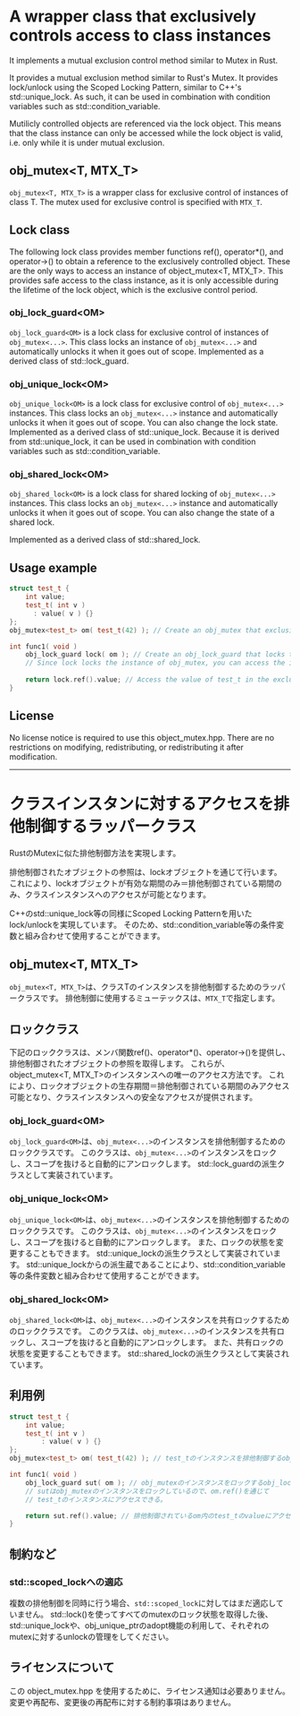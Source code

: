 # A wrapper class that exclusively controls access to class instances

It implements a mutual exclusion control method similar to Mutex in Rust.

It provides a mutual exclusion method similar to Rust's Mutex.
It provides lock/unlock using the Scoped Locking Pattern, similar to C++'s std::unique_lock.
As such, it can be used in combination with condition variables such as std::condition_variable.

Mutilicly controlled objects are referenced via the lock object.
This means that the class instance can only be accessed while the lock object is valid, i.e. only while it is under mutual exclusion.

## obj_mutex\<T, MTX_T\>
`obj_mutex<T, MTX_T>` is a wrapper class for exclusive control of instances of class T.
The mutex used for exclusive control is specified with `MTX_T`.

## Lock class
The following lock class provides member functions ref(), operator*(), and operator->() to obtain a reference to the exclusively controlled object.
These are the only ways to access an instance of object_mutex\<T, MTX_T\>.
This provides safe access to the class instance, as it is only accessible during the lifetime of the lock object, which is the exclusive control period.

### obj_lock_guard\<OM\>
`obj_lock_guard<OM>` is a lock class for exclusive control of instances of `obj_mutex<...>`.
This class locks an instance of `obj_mutex<...>` and automatically unlocks it when it goes out of scope.
Implemented as a derived class of std::lock_guard.

### obj_unique_lock\<OM\>
`obj_unique_lock<OM>` is a lock class for exclusive control of `obj_mutex<...>` instances.
This class locks an `obj_mutex<...>` instance and automatically unlocks it when it goes out of scope.
You can also change the lock state.
Implemented as a derived class of std::unique_lock.
Because it is derived from std::unique_lock, it can be used in combination with condition variables such as std::condition_variable.

### obj_shared_lock\<OM\>
`obj_shared_lock<OM>` is a lock class for shared locking of `obj_mutex<...>` instances.
This class locks an `obj_mutex<...>` instance and automatically unlocks it when it goes out of scope.
You can also change the state of a shared lock.

Implemented as a derived class of std::shared_lock.

## Usage example
```cpp
struct test_t {
    int value;
    test_t( int v )
      : value( v ) {}
};
obj_mutex<test_t> om( test_t(42) ); // Create an obj_mutex that exclusively controls the instance of test_t

int func1( void )
    obj_lock_guard lock( om ); // Create an obj_lock_guard that locks the instance of obj_mutex
    // Since lock locks the instance of obj_mutex, you can access the instance of test_t through om.ref()
    
    return lock.ref().value; // Access the value of test_t in the exclusively controlled om
}
```


## License
No license notice is required to use this object_mutex.hpp.
There are no restrictions on modifying, redistributing, or redistributing it after modification.

---------------

# クラスインスタンに対するアクセスを排他制御するラッパークラス

RustのMutexに似た排他制御方法を実現します。

排他制御されたオブジェクトの参照は、lockオブジェクトを通じて行います。
これにより、lockオブジェクトが有効な期間のみ＝排他制御されている期間のみ、クラスインスタンスへのアクセスが可能となります。

C++のstd::unique_lock等の同様にScoped Locking Patternを用いたlock/unlockを実現しています。
そのため、std::condition_variable等の条件変数と組み合わせて使用することができます。

## obj_mutex\<T, MTX_T\>
`obj_mutex<T, MTX_T>`は、クラスTのインスタンスを排他制御するためのラッパークラスです。
排他制御に使用するミューテックスは、`MTX_T`で指定します。

## ロッククラス
下記のロッククラスは、メンバ関数ref()、operator*()、operator->()を提供し、排他制御されたオブジェクトの参照を取得します。
これらが、object_mutex\<T, MTX_T\>のインスタンスへの唯一のアクセス方法です。
これにより、ロックオブジェクトの生存期間＝排他制御されている期間のみアクセス可能となり、クラスインスタンスへの安全なアクセスが提供されます。

### obj_lock_guard\<OM\>
`obj_lock_guard<OM>`は、`obj_mutex<...>`のインスタンスを排他制御するためのロッククラスです。
このクラスは、`obj_mutex<...>`のインスタンスをロックし、スコープを抜けると自動的にアンロックします。
std::lock_guardの派生クラスとして実装されています。

### obj_unique_lock\<OM\>
`obj_unique_lock<OM>`は、`obj_mutex<...>`のインスタンスを排他制御するためのロッククラスです。
このクラスは、`obj_mutex<...>`のインスタンスをロックし、スコープを抜けると自動的にアンロックします。
また、ロックの状態を変更することもできます。
std::unique_lockの派生クラスとして実装されています。
std::unique_lockからの派生蔵であることにより、std::condition_variable等の条件変数と組み合わせて使用することができます。

### obj_shared_lock\<OM\>
`obj_shared_lock<OM>`は、`obj_mutex<...>`のインスタンスを共有ロックするためのロッククラスです。
このクラスは、`obj_mutex<...>`のインスタンスを共有ロックし、スコープを抜けると自動的にアンロックします。
また、共有ロックの状態を変更することもできます。
std::shared_lockの派生クラスとして実装されています。

## 利用例
```cpp
struct test_t {
    int value;
    test_t( int v )
        : value( v ) {}
};
obj_mutex<test_t> om( test_t(42) ); // test_tのインスタンスを排他制御するobj_mutexを生成

int func1( void )
	obj_lock_guard sut( om ); // obj_mutexのインスタンスをロックするobj_lock_guardを生成
    // sutはobj_mutexのインスタンスをロックしているので、om.ref()を通じて
    // test_tのインスタンスにアクセスできる。

	return sut.ref().value; // 排他制御されているom内のtest_tのvalueにアクセス
}
```

## 制約など
### std::scoped_lockへの適応
複数の排他制御を同時に行う場合、`std::scoped_lock`に対してはまだ適応していません。
std::lock()を使ってすべてのmutexのロック状態を取得した後、std::unique_lockや、obj_unique_ptrのadopt機能の利用して、それぞれのmutexに対するunlockの管理をしてください。

## ライセンスについて
この object_mutex.hpp を使用するために、ライセンス通知は必要ありません。
変更や再配布、変更後の再配布に対する制約事項はありません。
